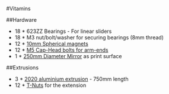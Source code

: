 #Vitamins

##Hardware
* 18 * 623ZZ Bearings - For linear sliders
* 18 * M3 nut/bolt/washer for securing bearings (8mm thread)
* 12 * [10mm Spherical magnets][3]
* 12 * [M5 Cap-Head bolts for arm-ends][4] 
* 1 * [250mm Diameter Mirror][5] as print surface

##Extrusions
* 3 * [2020 aluminium extrusion][1] - 750mm length
* 12 * [T-Nuts][2] for the extension

[1]: http://www.aluminium-profile.co.uk/acatalog/Aluminium_Profile_with_6mm_Slot.html
[2]: http://www.aluminium-profile.co.uk/acatalog/aluminium_Profile_T_Nuts.html
[3]: http://www.first4magnets.com/sphere-magnets-c45/10mm-dia-n42-neodymium-sphere-magnets-1-4kg-pull-p2452
[4]: http://www.ebay.co.uk/itm/Pack-of-16-M5-X20mm-Steel-Allen-Socket-cap-Head-Bolts-/280630310680?ssPageName=ADME:L:OU:GB:3160
[5]: http://www.amazon.co.uk/dp/B008GFQ9C4/ref=pe_385721_37038051_TE_3p_dp_1